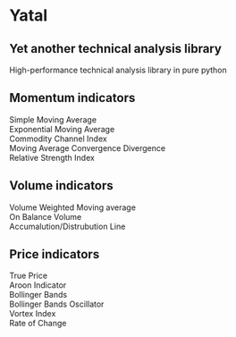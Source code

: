 # Yatal
## Yet another technical analysis library
High-performance technical analysis library in pure python

## Momentum indicators
Simple Moving Average  
Exponential Moving Average    
Commodity Channel Index  
Moving Average Convergence Divergence  
Relative Strength Index  

## Volume indicators
Volume Weighted Moving average  
On Balance Volume  
Accumalution/Distrubution Line    

## Price indicators
True Price  
Aroon Indicator  
Bollinger Bands  
Bollinger Bands Oscillator  
Vortex Index  
Rate of Change  
